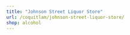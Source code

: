 ```yaml
---
title: "Johnson Street Liquor Store"
url: /coquitlam/johnson-street-liquor-store/
shop: alcohol
---
```


